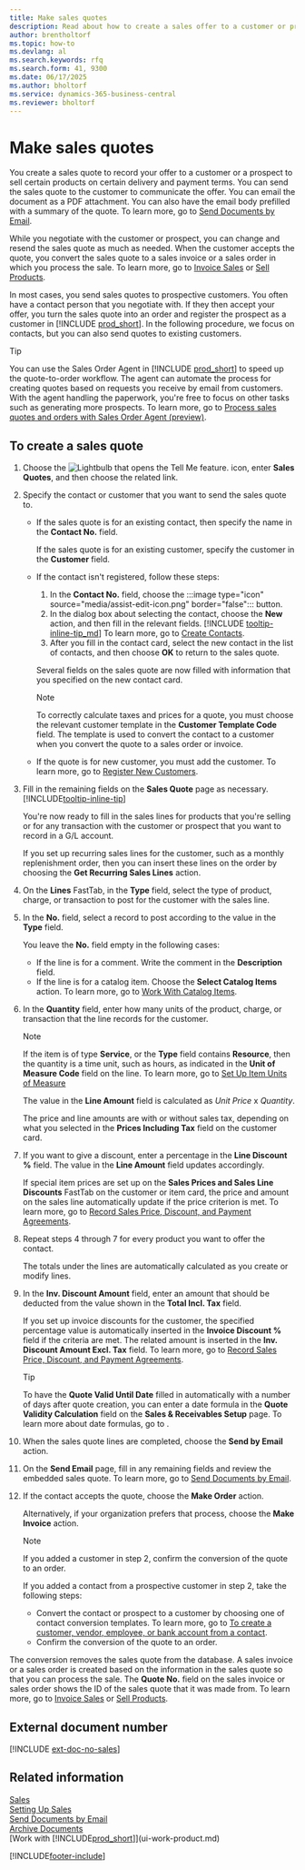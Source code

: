 ```yaml
---
title: Make sales quotes
description: Read about how to create a sales offer to a customer or prospect to sell products.
author: brentholtorf
ms.topic: how-to
ms.devlang: al
ms.search.keywords: rfq
ms.search.form: 41, 9300
ms.date: 06/17/2025
ms.author: bholtorf
ms.service: dynamics-365-business-central
ms.reviewer: bholtorf
---
```

# Make sales quotes

You create a sales quote to record your offer to a customer or a prospect to sell certain products on certain delivery and payment terms. You can send the sales quote to the customer to communicate the offer. You can email the document as a PDF attachment. You can also have the email body prefilled with a summary of the quote. To learn more, go to [Send Documents by Email](ui-how-send-documents-email.md#to-send-documents-by-email).

While you negotiate with the customer or prospect, you can change and resend the sales quote as much as needed. When the customer accepts the quote, you convert the sales quote to a sales invoice or a sales order in which you process the sale. To learn more, go to [Invoice Sales](sales-how-invoice-sales.md) or [Sell Products](sales-how-sell-products.md).

In most cases, you send sales quotes to prospective customers. You often have a contact person that you negotiate with. If they then accept your offer, you turn the sales quote into an order and register the prospect as a customer in [!INCLUDE [prod_short](includes/prod_short.md)]. In the following procedure, we focus on contacts, but you can also send quotes to existing customers.  

> [!TIP]
> You can use the Sales Order Agent in [!INCLUDE [prod_short](includes/prod_short.md)] to speed up the quote-to-order workflow. The agent can automate the process for creating quotes based on requests you receive by email from customers. With the agent handling the paperwork, you're free to focus on other tasks such as generating more prospects. To learn more, go to [Process sales quotes and orders with Sales Order Agent (preview)](sales-order-agent-process.md).

## To create a sales quote

1. Choose the ![Lightbulb that opens the Tell Me feature.](media/ui-search/search_small.png "Tell me what you want to do") icon, enter **Sales Quotes**, and then choose the related link.
2. Specify the contact or customer that you want to send the sales quote to.

    - If the sales quote is for an existing contact, then specify the name in the **Contact No.** field.  

        If the sales quote is for an existing customer, specify the customer in the **Customer** field.
    - If the contact isn't registered, follow these steps:

        1. In the **Contact No.** field, choose the :::image type="icon" source="media/assist-edit-icon.png" border="false"::: button.
        2. In the dialog box about selecting the contact, choose the **New** action, and then fill in the relevant fields. [!INCLUDE [tooltip-inline-tip_md](includes/tooltip-inline-tip_md.md)] To learn more, go to [Create Contacts](marketing-create-contact-companies.md).  
        3. After you fill in the contact card, select the new contact in the list of contacts, and then choose **OK** to return to the sales quote.

        Several fields on the sales quote are now filled with information that you specified on the new contact card.

        > [!NOTE]
        > To correctly calculate taxes and prices for a quote, you must choose the relevant customer template in the **Customer Template Code** field. The template is used to convert the contact to a customer when you convert the quote to a sales order or invoice.
    -  If the quote is for new customer, you must add the customer. To learn more, go to [Register New Customers](sales-how-register-new-customers.md).  

3. Fill in the remaining fields on the **Sales Quote** page as necessary. [!INCLUDE[tooltip-inline-tip](includes/tooltip-inline-tip_md.md)]  

    You're now ready to fill in the sales lines for products that you're selling or for any transaction with the customer or prospect that you want to record in a G/L account.  

    If you set up recurring sales lines for the customer, such as a monthly replenishment order, then you can insert these lines on the order by choosing the **Get Recurring Sales Lines** action.  

4. On the **Lines** FastTab, in the **Type** field, select the type of product, charge, or transaction to post for the customer with the sales line.
5. In the **No.** field, select a record to post according to the value in the **Type** field.

    You leave the **No.** field empty in the following cases:
    - If the line is for a comment. Write the comment in the **Description** field.
    - If the line is for a catalog item. Choose the **Select Catalog Items** action. To learn more, go to [Work With Catalog Items](inventory-how-work-nonstock-items.md).

6. In the **Quantity** field, enter how many units of the product, charge, or transaction that the line records for the customer.

    > [!NOTE]  
    >  If the item is of type **Service**, or the **Type** field contains **Resource**, then the quantity is a time unit, such as hours, as indicated in the **Unit of Measure Code** field on the line. To learn more, go to [Set Up Item Units of Measure](inventory-how-setup-units-of-measure.md)

    The value in the **Line Amount** field is calculated as *Unit Price* x *Quantity*.  

    The price and line amounts are with or without sales tax, depending on what you selected in the **Prices Including Tax** field on the customer card.  
7. If you want to give a discount, enter a percentage in the **Line Discount %** field. The value in the **Line Amount** field updates accordingly.  

    If special item prices are set up on the **Sales Prices and Sales Line Discounts** FastTab on the customer or item card, the price and amount on the sales line automatically update if the price criterion is met. To learn more, go to [Record Sales Price, Discount, and Payment Agreements](sales-how-record-sales-price-discount-payment-agreements.md).  
8. Repeat steps 4 through 7 for every product you want to offer the contact.

    The totals under the lines are automatically calculated as you create or modify lines.  
9. In the **Inv. Discount Amount** field, enter an amount that should be deducted from the value shown in the **Total Incl. Tax** field.

    If you set up invoice discounts for the customer, the specified percentage value is automatically inserted in the **Invoice Discount %** field if the criteria are met. The related amount is inserted in the **Inv. Discount Amount Excl. Tax** field. To learn more, go to [Record Sales Price, Discount, and Payment Agreements](sales-how-record-sales-price-discount-payment-agreements.md).

    > [!TIP]
    > To have the **Quote Valid Until Date** filled in automatically with a number of days after quote creation, you can enter a date formula in the **Quote Validity Calculation** field on the **Sales & Receivables Setup** page. To learn more about date formulas, go to .

10. When the sales quote lines are completed, choose the **Send by Email** action.
11. On the **Send Email** page, fill in any remaining fields and review the embedded sales quote. To learn more, go to [Send Documents by Email](ui-how-send-documents-email.md#to-send-documents-by-email).
12. If the contact accepts the quote, choose the **Make Order** action.  

    Alternatively, if your organization prefers that process, choose the **Make Invoice** action.  
    > [!NOTE]
    > If you added a customer in step 2, confirm the conversion of the quote to an order.  
    >
    > If you added a contact from a prospective customer in step 2, take the following steps:
    >
    >  - Convert the contact or prospect to a customer by choosing one of contact conversion templates. To learn more, go to [To create a customer, vendor, employee, or bank account from a contact](marketing-create-contact-companies.md#to-create-a-customer-vendor-employee-or-bank-account-from-a-contact).  
    > - Confirm the conversion of the quote to an order.

The conversion removes the sales quote from the database. A sales invoice or a sales order is created based on the information in the sales quote so that you can process the sale. The **Quote No.** field on the sales invoice or sales order shows the ID of the sales quote that it was made from. To learn more, go to [Invoice Sales](sales-how-invoice-sales.md) or [Sell Products](sales-how-sell-products.md).  

## External document number

[!INCLUDE [ext-doc-no-sales](includes/ext-doc-no-sales.md)]

## Related information

[Sales](sales-manage-sales.md)  
[Setting Up Sales](sales-setup-sales.md)  
[Send Documents by Email](ui-how-send-documents-email.md#to-send-documents-by-email)  
[Archive Documents](across-how-to-archive-documents.md)  
[Work with [!INCLUDE[prod_short](includes/prod_short.md)]](ui-work-product.md)  

[!INCLUDE[footer-include](includes/footer-banner.md)]
